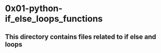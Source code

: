 # 0x01-python-if_else_loops_functions

## This directory contains files related to if else and loops